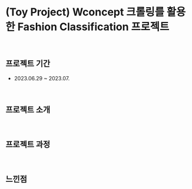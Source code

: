 # (Toy Project) Wconcept 크롤링를 활용한 Fashion Classification 프로젝트

<br>

## 프로젝트 기간
- 2023.06.29 ~ 2023.07.

<br>

## 프로젝트 소개 

<br>

## 프로젝트 과정

<br>

## 느낀점
